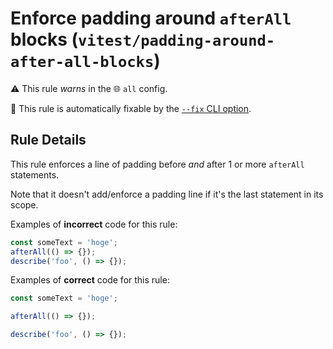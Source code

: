 # Enforce padding around `afterAll` blocks (`vitest/padding-around-after-all-blocks`)

⚠️ This rule _warns_ in the 🌐 `all` config.

🔧 This rule is automatically fixable by the [`--fix` CLI option](https://eslint.org/docs/latest/user-guide/command-line-interface#--fix).

<!-- end auto-generated rule header -->

## Rule Details

This rule enforces a line of padding before _and_ after 1 or more `afterAll`
statements.

Note that it doesn't add/enforce a padding line if it's the last statement in
its scope.

Examples of **incorrect** code for this rule:

```js
const someText = 'hoge';
afterAll(() => {});
describe('foo', () => {});
```

Examples of **correct** code for this rule:

```js
const someText = 'hoge';

afterAll(() => {});

describe('foo', () => {});
```
